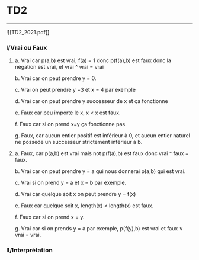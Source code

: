 # TD2
---
![[TD2_2021.pdf]]

### I/Vrai ou Faux
1. a. Vrai car p(a,b) est vrai, f(a) = 1 donc p(f(a),b) est faux donc la négation est vrai, et vrai ^ vrai = vrai
	
	b. Vrai car on peut prendre y = 0.

	c. Vrai on peut prendre y =3 et x = 4 par exemple

	d. Vrai car on peut prendre y successeur de x et ça fonctionne

	e. Faux car peu importe le x, x < x est faux.

	f. Faux car si on prend x=y ça fonctionne pas.

	g. Faux, car aucun entier positif est inférieur à 0, et aucun entier naturel ne possède un successeur strictement inférieur à b.

2. a. Faux, car p(a,b) est vrai mais not p(f(a),b) est faux donc vrai ^ faux = faux.

	b. Vrai car on peut prendre y = a qui nous donnerai p(a,b) qui est vrai.

	c. Vrai si on prend y = a et x = b par exemple.

	d. Vrai car quelque soit x on peut prendre y = f(x)

	e. Faux car quelque soit x, length(x) < length(x) est faux.

	f. Faux car si on prend x = y.

	g. Vrai car si on prends y = a par exemple, p(f(y),b) est vrai et faux $\vee$ vrai = vrai.

### II/Interprétation
